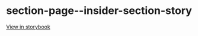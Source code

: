 # section-page--insider-section-story

[View in storybook](https://raw.githack.com/Independent-Digital-News-and-Media-Ltd/standard-pwamp-sb/PR-404-sb/index.html?path=/story/section-page--insider-section-story)